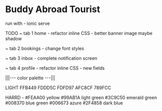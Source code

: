 
# Buddy Abroad Tourist


run with - ionic serve


TODO
~ tab 1 home
    - refactor inline CSS
    - better banner image maybe shadow

~ tab 2 bookings
    - change font styles

~ tab 3 inbox
    - complete notification screen

~ tab 4 profile
    - refactor inline CSS
    - new fields



|||--- color palette ---|||

LIGHT
FFB449
FDDD5C
FDFD97
AFC8CF
789FCC

HARRD - 
#FEAA00 yellow
#99AB1A light green
#3C9C50 emerald green
#008370 blue green
#006673 azure
#2F4858 dark blue

